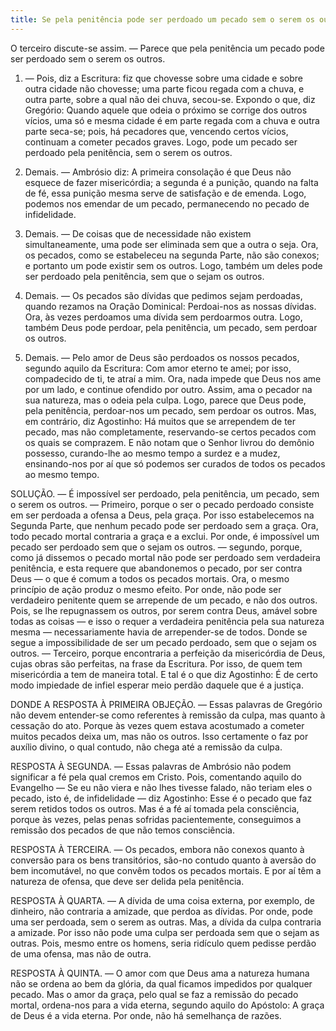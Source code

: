 ```yaml
---
title: Se pela penitência pode ser perdoado um pecado sem o serem os outros
---
```


O terceiro discute-se assim. — Parece que pela penitência um pecado pode ser perdoado sem o serem os outros.  

1. — Pois, diz a Escritura: fiz que chovesse sobre uma cidade e sobre outra cidade não chovesse; uma parte ficou regada com a chuva, e outra parte, sobre a qual não dei chuva, secou-se. Expondo o que, diz Gregório: Quando aquele que odeia o próximo se corrige dos outros vícios, uma só e mesma cidade é em parte regada com a chuva e outra parte seca-se; pois, há pecadores que, vencendo certos vícios, continuam a cometer pecados graves. Logo, pode um pecado ser perdoado pela penitência, sem o serem os outros.  

2. Demais. — Ambrósio diz: A primeira consolação é que Deus não esquece de fazer misericórdia; a segunda é a punição, quando na falta de fé, essa punição mesma serve de satisfação e de emenda. Logo, podemos nos emendar de um pecado, permanecendo no pecado de infidelidade.  

3. Demais. — De coisas que de necessidade não existem simultaneamente, uma pode ser eliminada sem que a outra o seja. Ora, os pecados, como se estabeleceu na segunda Parte, não são conexos; e portanto um pode existir sem os outros. Logo, também um deles pode ser perdoado pela penitência, sem que o sejam os outros.  

4. Demais. — Os pecados são dívidas que pedimos sejam perdoadas, quando rezamos na Oração Dominical: Perdoai-nos as nossas dívidas. Ora, às vezes perdoamos uma dívida sem perdoarmos outra. Logo, também Deus pode perdoar, pela penitência, um pecado, sem perdoar os outros.  

5. Demais. — Pelo amor de Deus são perdoados os nossos pecados, segundo aquilo da Escritura: Com amor eterno te amei; por isso, compadecido de ti, te atraí a mim. Ora, nada impede que Deus nos ame por um lado, e continue ofendido por outro. Assim, ama o pecador na sua natureza, mas o odeia pela culpa. Logo, parece que Deus pode, pela penitência, perdoar-nos um pecado, sem perdoar os outros.  Mas, em contrário, diz Agostinho: Há muitos que se arrependem de ter pecado, mas não completamente, reservando-se certos pecados com os quais se comprazem. E não notam que o Senhor livrou do demônio possesso, curando-lhe ao mesmo tempo a surdez e a mudez, ensinando-nos por aí que só podemos ser curados de todos os pecados ao mesmo tempo.  

SOLUÇÃO. — É impossível ser perdoado, pela penitência, um pecado, sem o serem os outros. — Primeiro, porque o ser o pecado perdoado consiste em ser perdoada a ofensa a Deus, pela graça. Por isso estabelecemos na Segunda Parte, que nenhum pecado pode ser perdoado sem a graça. Ora, todo pecado mortal contraria a graça e a exclui. Por onde, é impossível um pecado ser perdoado sem que o sejam os outros. — segundo, porque, como já dissemos o pecado mortal não pode ser perdoado sem verdadeira penitência, e esta requere que abandonemos o pecado, por ser contra Deus — o que é comum a todos os pecados mortais. Ora, o mesmo princípio de ação produz o mesmo efeito. Por onde, não pode ser verdadeiro penitente quem se arrepende de um pecado, e não dos outros. Pois, se lhe repugnassem os outros, por serem contra Deus, amável sobre todas as coisas — e isso o requer a verdadeira penitência pela sua natureza mesma — necessariamente havia de arrepender-se de todos. Donde se segue a impossibilidade de ser um pecado perdoado, sem que o sejam os outros. — Terceiro, porque encontraria a perfeição da misericórdia de Deus, cujas obras são perfeitas, na frase da Escritura. Por isso, de quem tem misericórdia a tem de maneira total. E tal é o que diz Agostinho: É de certo modo impiedade de infiel esperar meio perdão daquele que é a justiça.  

DONDE A RESPOSTA À PRIMEIRA OBJEÇÃO. — Essas palavras de Gregório não devem entender-se como referentes à remissão da culpa, mas quanto à cessação do ato. Porque às vezes quem estava acostumado a cometer muitos pecados deixa um, mas não os outros. Isso certamente o faz por auxílio divino, o qual contudo, não chega até a remissão da culpa.  

RESPOSTA À SEGUNDA. — Essas palavras de Ambrósio não podem significar a fé pela qual cremos em Cristo. Pois, comentando aquilo do Evangelho — Se eu não viera e não lhes tivesse falado, não teriam eles o pecado, isto é, de infidelidade — diz Agostinho: Esse é o pecado que faz serem retidos todos os outros. Mas é a fé aí tomada pela consciência, porque às vezes, pelas penas sofridas pacientemente, conseguimos a remissão dos pecados de que não temos consciência.  

RESPOSTA À TERCEIRA. — Os pecados, embora não conexos quanto à conversão para os bens transitórios, são-no contudo quanto à aversão do bem incomutável, no que convêm todos os pecados mortais. E por aí têm a natureza de ofensa, que deve ser delida pela penitência.  

RESPOSTA À QUARTA. — A dívida de uma coisa externa, por exemplo, de dinheiro, não contraria a amizade, que perdoa as dívidas. Por onde, pode uma ser perdoada, sem o serem as outras. Mas, a dívida da culpa contraria a amizade. Por isso não pode uma culpa ser perdoada sem que o sejam as outras. Pois, mesmo entre os homens, seria ridículo quem pedisse perdão de uma ofensa, mas não de outra.  

RESPOSTA À QUINTA. — O amor com que Deus ama a natureza humana não se ordena ao bem da glória, da qual ficamos impedidos por qualquer pecado. Mas o amor da graça, pelo qual se faz a remissão do pecado mortal, ordena-nos para a vida eterna, segundo aquilo do Apóstolo: A graça de Deus é a vida eterna. Por onde, não há semelhança de razões.